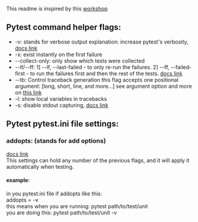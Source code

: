 This readme is inspired by this [workshop](https://www.youtube.com/watch?v=ofPHJrAOaTE&t=2027s)

## Pytest command helper flags:
- -v: stands for verbose output
    explanation: increase pytest's verbosity, [docs link](https://docs.pytest.org/en/8.3.x/how-to/output.html#verbosity)
- -x: exist instantly on the first failure
- --collect-only: only show which tests were collected
- --lf/--ff:
    1] --lf, --last-failed - to only re-run the failures.
    2] --ff, --failed-first - to run the failures first and then the rest of the tests.
    [docs link](https://docs.pytest.org/en/stable/how-to/cache.html#how-to-re-run-failed-tests-and-maintain-state-between-test-runs)
- --tb: Control traceback generation
    this flag accepts one positional argument: \[long, short, line, and more...\]
    see argument option and more on [this link](https://docs.pytest.org/en/8.3.x/how-to/output.html#modifying-python-traceback-printing)
- -l: show local variables in tracebacks
- -s: disable stdout capturing, [docs link](https://docs.pytest.org/en/8.3.x/how-to/output.html#modifying-python-traceback-printing)


## Pytest pytest.ini file settings:
### addopts: (stands for add options)
[docs link](https://docs.pytest.org/en/stable/reference/reference.html#confval-addopts)</br>
This settings can hold any number of the previous flags, and it will apply it automatically when testing.

#### example:
in you pytest.ini file if addopts like this:</br>
addopts = -v</br>
this means when you are running: pytest path/to/test/unit</br>
you are doing this: pytest path/to/test/unit -v
